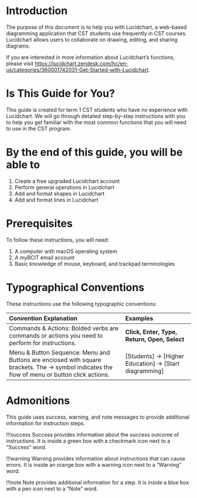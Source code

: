 # Introduction

The purpose of this document is to help you with Lucidchart, a web-based diagramming application that CST students use frequently in CST courses. Lucidchart allows users to collaborate on drawing, editing, and sharing diagrams.

If you are interested in more information about Lucidchart’s functions, please visit <https://lucidchart.zendesk.com/hc/en-us/categories/360001742031-Get-Started-with-Lucidchart>.

# Is This Guide for You?

This guide is created for term 1 CST students who have no experience with Lucidchart. We will go through detailed step-by-step instructions with you to help you get familiar with the most common functions that you will need to use in the CST program.

# By the end of this guide, you will be able to

1. Create a free upgraded Lucidchart account
2. Perform general operations in Lucidchart
3. Add and format shapes in Lucidchart
4. Add and format lines in Lucidchart

# Prerequisites

To follow these instructions, you will need:

1. A computer with macOS operating system
2. A myBCIT email account
3. Basic knowledge of mouse, keyboard, and trackpad terminologies

# Typographical Conventions

These instructions use the following typographic conventions:

| Convention Explanation          | Examples                        |
| :------------------------------ | :------------------------------ |
| Commands & Actions: Bolded verbs are commands or actions you need to perform for instructions. |**Click, Enter, Type, Return, Open, Select**|
| Menu & Button Sequence: Menu and Buttons are enclosed with square brackets. The → symbol indicates the flow of menu or button click actions. | [Students] → [Higher Education] → [Start diagramming] |

# Admonitions

This guide uses success, warning, and note messages to provide additional information for instruction steps.

!!!success
    Success provides information about the success outcome of instructions. It is inside a green box with a checkmark icon next to a “Success” word.

!!!warning
    Warning provides information about instructions that can cause errors. It is inside an orange box with a warning icon next to a “Warning” word.

!!!note
    Note provides additional information for a step. It is inside a blue box with a pen icon next to a “Note” word.
